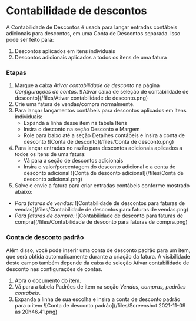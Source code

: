 # Contabilidade de descontos



A Contabilidade de Descontos é usada para lançar entradas contábeis adicionais para descontos, em uma Conta de Descontos separada. Isso pode ser feito para:


1. Descontos aplicados em itens individuais
2. Descontos adicionais aplicados a todos os itens de uma fatura


### Etapas


1. Marque a caixa *Ativar contabilidade de desconto* na página *Configurações de contas*.
![Ativar caixa de seleção de contabilidade de desconto](/files/Ativar contabilidade de desconto.png)
2. Crie uma fatura de vendas/compra normalmente.
3. Para lançar lançamentos contábeis para descontos aplicados em itens individuais:
	* Expanda a linha desse item na tabela Itens
	* Insira o desconto na seção Desconto e Margem
	* Role para baixo até a seção Detalhes contábeis e insira a conta de desconto
	![Conta de desconto](/files/Conta de desconto.png)
4. Para lançar entradas no razão para descontos adicionais aplicados a todos os itens de uma fatura:
	* Vá para a seção de descontos adicionais
	* Insira o valor/porcentagem do desconto adicional e a conta de desconto adicional
	![Conta de desconto adicional](/files/Conta de desconto adicional.png)
5. Salve e envie a fatura para criar entradas contábeis conforme mostrado abaixo:


* *Para faturas de vendas:*
![Contabilidade de descontos para faturas de vendas](/files/Contabilidade de descontos para faturas de vendas.png)
* *Para faturas de compra:*
![Contabilidade de desconto para faturas de compra](/files/Contabilidade de desconto para faturas de compra.png)


### Conta de desconto padrão


Além disso, você pode inserir uma conta de desconto padrão para um item, que será obtida automaticamente durante a criação da fatura. A visibilidade deste campo também depende da caixa de seleção Ativar contabilidade de desconto nas configurações de contas.


1. Abra o documento do item.
2. Vá para a tabela Padrões de item na seção *Vendas, compras, padrões contábeis*.
3. Expanda a linha de sua escolha e insira a conta de desconto padrão para o item
![Conta de desconto padrão](/files/Screenshot 2021-11-09 às 20h46.41.png)



